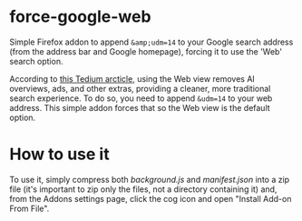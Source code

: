 # force-google-web
Simple Firefox addon to append ```&amp;udm=14``` to your Google search address (from the address bar and Google homepage), forcing it to use the 'Web' search option.

According to [this Tedium arcticle](https://tedium.co/2024/05/17/google-web-search-make-default/), using the Web view removes AI overviews, ads, and other extras, providing a cleaner, more traditional search experience.
To do so, you need to append ```&udm=14``` to your web address. This simple addon forces that so the Web view is the default option.

# How to use it
To use it, simply compress both *background.js* and *manifest.json* into a zip file (it's important to zip only the files, not a directory containing it) and, from the Addons settings page, click the cog icon and open "Install Add-on From File".
